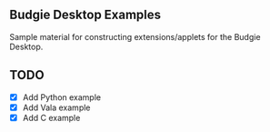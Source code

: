 Budgie Desktop Examples
-----------------------

Sample material for constructing extensions/applets for the Budgie Desktop.



TODO
-----

 - [x] Add Python example
 - [x] Add Vala example
 - [x] Add C example
